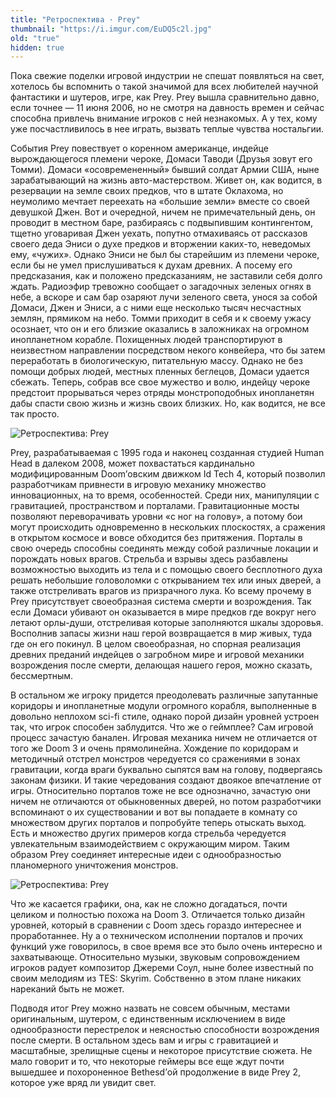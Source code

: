 ```yaml
---
title: "Ретроспектива · Prey"
thumbnail: "https://i.imgur.com/EuDQ5c2l.jpg"
old: "true"
hidden: true
---
```


Пока свежие поделки игровой индустрии не спешат появляться на свет, хотелось бы вспомнить о такой значимой для всех любителей научной фантастики и шутеров, игре, как Prey. Prey вышла сравнительно давно, если точнее — 11 июня 2006, но не смотря на давность времен и сейчас способна привлечь внимание игроков с ней незнакомых. А у тех, кому уже посчастливилось в нее играть, вызвать теплые чувства ностальгии.

События Prey повествует о коренном американце, индейце вырождающегося племени чероке, Домаси Таводи (Друзья зовут его Томми). Домаси «осовремененный» бывший солдат Армии США, ныне зарабатывающий на жизнь авто-мастерством. Живет он, как водится, в резервации на земле своих предков, что в штате Оклахома, но неумолимо мечтает переехать на «большие земли» вместе со своей девушкой Джен. Вот и очередной, ничем не примечательный день, он проводит в местном баре, разбираясь с подвыпившим контингентом, тщетно уговаривая Джен уехать, попутно отмахиваясь от рассказов своего деда Эниси о духе предков и вторжении каких-то, неведомых ему, «чужих». Однако Эниси не был бы старейшим из племени чероке, если бы не умел прислушиваться к духам древних. А посему его предсказания, как и положено предсказаниям, не заставили себя долго ждать. Радиоэфир тревожно сообщает о загадочных зеленых огнях в небе, а вскоре и сам бар озаряют лучи зеленого света, унося за собой Домаси, Джен и Эниси, а с ними еще несколько тысяч несчастных землян, прямиком на небо. Томми приходит в себя и к своему ужасу осознает, что он и его близкие оказались в заложниках на огромном инопланетном корабле. Похищенных людей транспортируют в неизвестном направлении посредством некого конвейера, что бы затем переработать в биологическую, питательную массу. Однако не без помощи добрых людей, местных пленных беглецов, Домаси удается сбежать. Теперь, собрав все свое мужество и волю, индейцу чероке предстоит прорываться через отряды монстроподобных инопланетян дабы спасти свою жизнь и жизнь своих близких. Но, как водится, не все так просто.

![Ретроспектива: Prey](https://i.imgur.com/EuDQ5c2.jpg)

Prey, разрабатываемая с 1995 года и наконец созданная студией Human Head в далеком 2008, может похвастаться кардинально модифицированным Doom’овским движком Id Tech 4, который позволил разработчикам привнести в игровую механику множество инновационных, на то время, особенностей. Среди них, манипуляции с гравитацией, пространством и порталами. Гравитационные мосты позволяют переворачивать уровни «с ног на голову», а потому бои могут происходить одновременно в нескольких плоскостях, а сражения в открытом космосе и вовсе обходится без притяжения. Порталы в свою очередь способны соединять между собой различные локации и порождать новых врагов. Стрельба и взрывы здесь разбавлены возможностью выходить из тела и с помощью своего бесплотного духа решать небольшие головоломки с открыванием тех или иных дверей, а также отстреливать врагов из призрачного лука. Ко всему прочему в Prey присутствует своеобразная система смерти и возрождения. Так если Домаси убивают он оказывается в мире предков где вокруг него летают орлы-души, отстреливая которые заполняются шкалы здоровья. Восполнив запасы жизни наш герой возвращается в мир живых, туда где он его покинул. В целом своеобразная, но спорная реализация древних преданий индейцев о загробном мире и игровой механики возрождения после смерти, делающая нашего героя, можно сказать, бессмертным.

В остальном же игроку придется преодолевать различные запутанные коридоры и инопланетные модули огромного корабля, выполненные в довольно неплохом sci-fi стиле, однако порой дизайн уровней устроен так, что игрок способен заблудится. Что же о геймплее? Сам игровой процесс зачастую банален. Игровая механика ничем не отличается от того же Doom 3 и очень прямолинейна. Хождение по коридорам и методичный отстрел монстров чередуется со сражениями в зонах гравитации, когда враги буквально сыпятся вам на голову, подвергаясь законам физики. И такие чередования создают двоякое впечатление от игры. Относительно порталов тоже не все однозначно, зачастую они ничем не отличаются от обыкновенных дверей, но потом разработчики вспоминают о их существовании и вот вы попадаете в комнату со множеством других порталов и попробуйте теперь отыскать выход. Есть и множество других примеров когда стрельба чередуется увлекательным взаимодействием с окружающим миром. Таким образом Prey соединяет интересные идеи с однообразностью планомерного уничтожения монстров.

![Ретроспектива: Prey](https://i.imgur.com/0OJe8UX.jpg)

Что же касается графики, она, как не сложно догадаться, почти целиком и полностью похожа на Doom 3. Отличается только дизайн уровней, который в сравнении с Doom здесь гораздо интереснее и проработаннее. Ну а о техническом исполнении порталов и прочих функций уже говорилось, в свое время все это было очень интересно и захватывающе. Относительно музыки, звуковым сопровождением игроков радует композитор Джереми Соул, ныне более известный по своим мелодиям из TES: Skyrim. Собственно в этом плане никаких нареканий быть не может.

Подводя итог Prey можно назвать не совсем обычным, местами оригинальным, шутером, с единственным исключением в виде однообразности перестрелок и неясностью способности возрождения после смерти. В остальном здесь вам и игры с гравитацией и масштабные, зрелищные сцены и некоторое присутствие сюжета. Не мало говорит и то, что некоторые геймеры все еще ждут почти вышедшее и похороненное Bethesd’ой продолжение в виде Prey 2, которое уже вряд ли увидит свет.